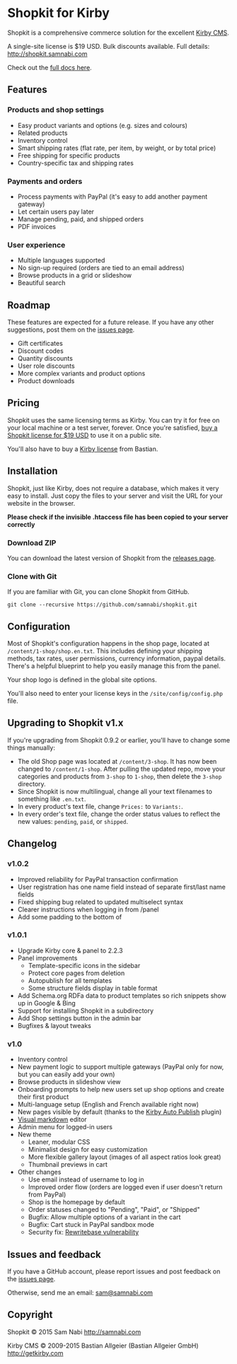 # Shopkit for Kirby

Shopkit is a comprehensive commerce solution for the excellent [Kirby CMS](http://getkirby.com).

A single-site license is $19 USD. Bulk discounts available. Full details: <http://shopkit.samnabi.com>

Check out the [full docs here](http://shopkit.samnabi.com/docs).

## Features

### Products and shop settings

- Easy product variants and options (e.g. sizes and colours)
- Related products
- Inventory control
- Smart shipping rates (flat rate, per item, by weight, or by total price)
- Free shipping for specific products
- Country-specific tax and shipping rates

### Payments and orders

- Process payments with PayPal (it's easy to add another payment gateway)
- Let certain users pay later
- Manage pending, paid, and shipped orders
- PDF invoices

### User experience

- Multiple languages supported
- No sign-up required (orders are tied to an email address)
- Browse products in a grid or slideshow
- Beautiful search

## Roadmap

These features are expected for a future release. If you have any other suggestions, post them on the [issues page](https://github.com/samnabi/shopkit/issues).

- Gift certificates
- Discount codes
- Quantity discounts
- User role discounts
- More complex variants and product options
- Product downloads

## Pricing

Shopkit uses the same licensing terms as Kirby. You can try it for free on your local machine or a test server, forever. Once you're satisfied, [buy a Shopkit license for $19 USD](http://shopkit.samnabi.com) to use it on a public site.

You'll also have to buy a [Kirby license](http://getkirby.com/license) from Bastian.

## Installation

Shopkit, just like Kirby, does not require a database, which makes it very easy to install. Just copy the files to your server and visit the URL for your website in the browser.

**Please check if the invisible .htaccess file has been copied to your server correctly**

### Download ZIP

You can download the latest version of Shopkit from the [releases page](https://github.com/samnabi/shopkit/releases).

### Clone with Git

If you are familiar with Git, you can clone Shopkit from GitHub.

    git clone --recursive https://github.com/samnabi/shopkit.git

## Configuration

Most of Shopkit's configuration happens in the shop page, located at `/content/1-shop/shop.en.txt`. This includes defining your shipping methods, tax rates, user permissions, currency information, paypal details. There's a helpful blueprint to help you easily manage this from the panel.

Your shop logo is defined in the global site options.

You'll also need to enter your license keys in the `/site/config/config.php` file.

## Upgrading to Shopkit v1.x

If you're upgrading from Shopkit 0.9.2 or earlier, you'll have to change some things manually:

- The old Shop page was located at `/content/3-shop`. It has now been changed to `/content/1-shop`. After pulling the updated repo, move your categories and products from `3-shop` to `1-shop`, then delete the `3-shop` directory.
- Since Shopkit is now multilingual, change all your text filenames to something like `.en.txt`.
- In every product's text file, change `Prices:` to `Variants:`.
- In every order's text file, change the order status values to reflect the new values: `pending`, `paid`, or `shipped`.

## Changelog

### v1.0.2

- Improved reliability for PayPal transaction confirmation
- User registration has one name field instead of separate first/last name fields
- Fixed shipping bug related to updated multiselect syntax
- Clearer instructions when logging in from /panel
- Add some padding to the bottom of <main>

### v1.0.1

- Upgrade Kirby core & panel to 2.2.3
- Panel improvements
    - Template-specific icons in the sidebar
    - Protect core pages from deletion
    - Autopublish for all templates
    - Some structure fields display in table format
- Add Schema.org RDFa data to product templates so rich snippets show up in Google & Bing
- Support for installing Shopkit in a subdirectory
- Add Shop settings button in the admin bar
- Bugfixes & layout tweaks

### v1.0

- Inventory control
- New payment logic to support multiple gateways (PayPal only for now, but you can easily add your own)
- Browse products in slideshow view
- Onboarding prompts to help new users set up shop options and create their first product
- Multi-language setup (English and French available right now)
- New pages visible by default (thanks to the [Kirby Auto Publish](https://github.com/groenewege/kirby-auto-publish) plugin)
- [Visual markdown](https://github.com/JonasDoebertin/kirby-visual-markdown) editor
- Admin menu for logged-in users
- New theme
    - Leaner, modular CSS
    - Minimalist design for easy customization
    - More flexible gallery layout (images of all aspect ratios look great)
    - Thumbnail previews in cart
- Other changes
    - Use email instead of username to log in
    - Improved order flow (orders are logged even if user doesn't return from PayPal)
    - Shop is the homepage by default
    - Order statuses changed to "Pending", "Paid", or "Shipped"
    - Bugfix: Allow multiple options of a variant in the cart
    - Bugfix: Cart stuck in PayPal sandbox mode
    - Security fix: [Rewritebase vulnerability](https://forum.getkirby.com/t/security-check-your-rewritebase-settings/2142)

## Issues and feedback

If you have a GitHub account, please report issues and post feedback on the [issues page](https://github.com/samnabi/shopkit/issues).

Otherwise, send me an email: <sam@samnabi.com>

## Copyright

Shopkit © 2015 Sam Nabi <http://samnabi.com>

Kirby CMS © 2009-2015 Bastian Allgeier (Bastian Allgeier GmbH) <http://getkirby.com>